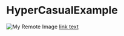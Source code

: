 # HyperCasualExample
![My Remote Image](https://imgur.com/MA2IsrT)
[link text](https://www.youtube.com/watch?v=6A29jQDkUZQ "Chicken Game")
